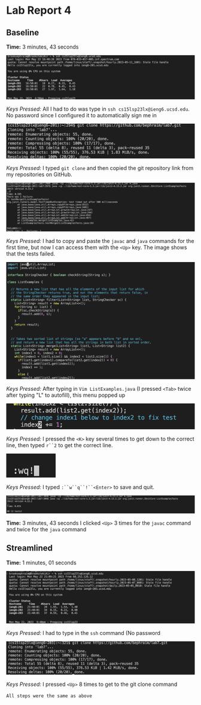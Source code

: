 # Lab Report 4

## Baseline

**Time:** 3 minutes, 43 seconds

![Image](lab4image1.png)

*Keys Pressed:* 
All I had to do was type in `ssh cs15lsp23lx@ieng6.ucsd.edu`. 
No password since I configured  it to automatically sign me in

![Image](lab4image2.png)

*Keys Pressed:* I typed `git clone` and then copied the git repository link from my repositories on GitHub.

![Image](lab4image3.png)

*Keys Pressed:* I had to copy and paste the `javac` and `java` commands for the first time, but now I can access them with the `<Up>` key. The image shows that the tests failed.

![Image](lab4image4.png)

*Keys Pressed:* After typing in `Vim ListExamples.java` (I pressed `<Tab>` twice after typing "L" to autofill), this menu popped up

![Image](lab4image5.png)

*Keys Pressed:* I pressed the `<K>` key several times to get down to the correct line, then typed `r``2` to get the correct line.

![Image](lab4image6.png)

*Keys Pressed:* I typed `:``w``q``!``<Enter>` to save and quit.

![Image](lab4image7.png)

**Time:** 3 minutes, 43 seconds I clicked `<Up>` 3 times for the `javac` command and twice for the `java` command

## Streamlined 


**Time:** 1 minutes, 01 seconds

![Image](lab4image8.png)

*Keys Pressed:* I had to type in the `ssh` command (No password

![Image](lab4image9.png)

*Keys Pressed:* I pressed `<Up>` 8 times to get to the git clone command

```
All steps were the same as above
```










